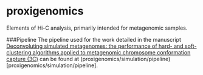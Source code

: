 proxigenomics
=============

Elements of Hi-C analysis, primarily intended for metagenomic samples.

###Pipeline
The pipeline used for the work detailed in the manuscript [Deconvoluting simulated metagenomes: the performance of hard- and soft- clustering algorithms applied to metagenomic chromosome conformation capture (3C)](https://doi.org/10.7287/peerj.preprints.1974v2) can be found at (proxigenomics/simulation/pipeline)[proxigenomics/simulation/pipeline].

